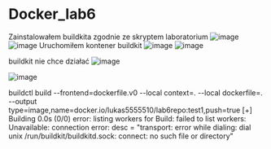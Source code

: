 # Docker_lab6

Zainstalowałem buildkita zgodnie ze skryptem laboratorium
![image](https://user-images.githubusercontent.com/83607788/236684251-5cd49bf0-1e11-496e-8899-a65f6d6713d6.png)
![image](https://user-images.githubusercontent.com/83607788/236684364-57243e46-aedb-4688-afc2-bf141287a262.png)
Uruchomiłem kontener buildkit
![image](https://user-images.githubusercontent.com/83607788/236684411-90f00611-7e63-4173-aef2-4a7055bec52a.png)
![image](https://user-images.githubusercontent.com/83607788/236685113-eedcce04-ee8c-482e-a89e-2e641e69c3da.png)

buildkit nie chce działać
![image](https://user-images.githubusercontent.com/83607788/236684644-1c6b7f1b-ea36-4e78-ab0c-ceb4de8025fd.png)

![image](https://user-images.githubusercontent.com/83607788/236684842-03d8a42e-3cce-497c-9df6-aaee53b4b2e2.png)


buildctl build --frontend=dockerfile.v0 --local context=. --local dockerfile=. --output type=image,name=docker.io/lukas5555510/lab6repo:test1,push=true
[+] Building 0.0s (0/0)
error: listing workers for Build: failed to list workers: Unavailable: connection error: desc = "transport: error while dialing: dial unix /run/buildkit/buildkitd.sock: connect: no such file or directory"
